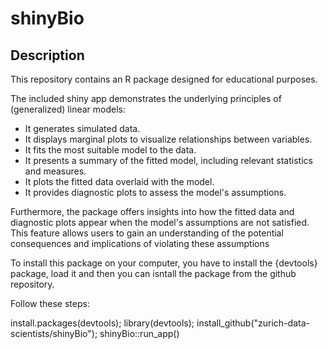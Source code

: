 # shinyBio

## Description

This repository contains an R package designed for educational purposes.

The included shiny app demonstrates the underlying principles of (generalized) linear models:

* It generates simulated data.
* It displays marginal plots to visualize relationships between variables.
* It fits the most suitable model to the data.
* It presents a summary of the fitted model, including relevant statistics and measures.
* It plots the fitted data overlaid with the model.
* It provides diagnostic plots to assess the model's assumptions.

 Furthermore, the package offers insights into how the fitted data and diagnostic plots appear when the model's assumptions are not satisfied. This feature allows users to gain an understanding of the potential consequences and implications of violating these assumptions

To install this package on your computer, you have to install the {devtools} package, load it and then you can isntall the package from the github repository.

Follow these steps:

install.packages(devtools);
library(devtools);
install_github("zurich-data-scientists/shinyBio");
shinyBio::run_app()

